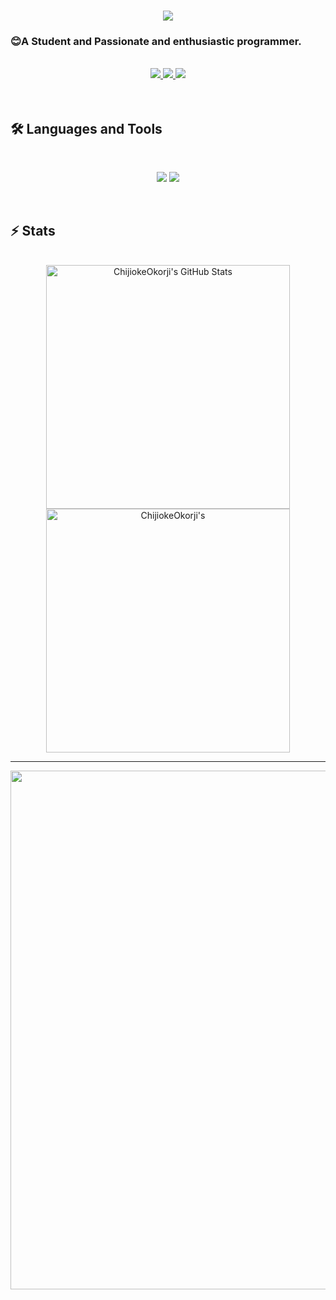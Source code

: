 <h1 align="center">
    <img src="https://readme-typing-svg.herokuapp.com/?font=Inter&size=43&center=true&vCenter=true&width=650&height=70&color=4493F8&duration=6000&lines=Hi+There!+👋;+I'm+AmirHossein+QaemiZadeh!;" />
</h1>

### 😊A Student and Passionate and enthusiastic programmer.
<br>


<div align="center">
  <a href="mailto:amirhoseanqz@gmail.com">
    <img src="https://img.shields.io/badge/Gmail-333333?style=for-the-badge&logo=gmail&logoColor=orange" />
  </a>
  <a href="https://www.linkedin.com/in/amirhosseinqz/" target="_blank">
    <img src="https://img.shields.io/badge/LinkedIn-0077B5?style=for-the-badge&logo=linkedin&logoColor=white" target="_blank" />
  </a>
  <a href="https://t.me/AMhossainIR" target="_blank">
    <img src="https://img.shields.io/badge/Telegram-1e1f26?style=for-the-badge&logo=telegram&logoColor=blue" target="_blank" />
  </a>
</div>
<br>
<br>

## 🛠️ Languages and Tools

<br>

<p align="center">
  <img src="https://skillicons.dev/icons?i=cs,dotnet,postgres,mongodb" />
  <img src="https://skillicons.dev/icons?i=js,html,css,postman,docker,ubuntu" />
</p>
<br>

## ⚡️ Stats

<br>

<div align=center>
  <img width=390 src="https://github-readme-stats.vercel.app/api?username=chijiokeokorji&theme=transparent&count_private=true&show_icons=true&rank_icon=github&locale=en" alt="ChijiokeOkorji's GitHub Stats" />
  <img width=390 src="https://github-readme-streak-stats.herokuapp.com/?user=chijiokeokorji&theme=transparent&count_private=true&border_radius=10&locale=en" alt="ChijiokeOkorji's" />
<!--   <img width=325 src="https://github-readme-stats.vercel.app/api/top-langs?username=chijiokeokorji&theme=transparent&layout=donut&hide=css&langs_count=8&border_radius=10&show_icons=true&locale=en" alt="ChijiokeOkorji's Most Used Languages" /> -->
</div>

<hr>


<img width="830" src="https://github-readme-activity-graph.vercel.app/graph?username=rasooltaghipoor&bg_color=21232a&color=a8eeff&line=61dafb&point=f0fcff&area=true&hide_border=false" />
<!-- visitor Counter
<div align="center"> 
  <p>Visitor count</p>
  <img src="https://profile-counter.glitch.me/{AmirHosseinQZ}/count.svg" alt="Visitor's Count" />
</div>
-->
<!--
**AmirHosseinQZ/AmirHosseinQZ** is a ✨ _special_ ✨ repository because its `README.md` (this file) appears on your GitHub profile.

Here are some ideas to get you started:

- 🔭 I’m currently working on ...
- 🌱 I’m currently learning ...
- 👯 I’m looking to collaborate on ...
- 🤔 I’m looking for help with ...
- 💬 Ask me about ...
- 📫 How to reach me: ...
- 😄 Pronouns: ...
- ⚡ Fun fact: ...
-->
